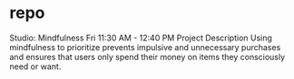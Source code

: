 repo
====
Studio: Mindfulness Fri 11:30 AM - 12:40 PM
Project Description
Using mindfulness to prioritize prevents impulsive and unnecessary purchases and ensures that users only spend their money on items they consciously need or want. 
